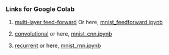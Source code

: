 ### Links for Google Colab

1. [multi-layer feed-forward](https://colab.research.google.com/drive/1Oki-dd7s1nDSFWjiKWiUSetvu3g387hS)
Or here, [mnist_feedforward.ipynb](mnist_feedforward.ipynb)

2. [convolutional](https://colab.research.google.com/drive/1sinoFHOWAdC7BaHjOIbh26vjpBDeQNIr)
or here, [mnist_cnn.ipynb](mnist_cnn.ipynb)

3. [recurrent](https://colab.research.google.com/drive/1Bu9iYMHaTHtJ10hB6g56JPHmgLK_GIjD)
or here, [mnist_rnn.ipynb](mnist_rnn.ipynb)

